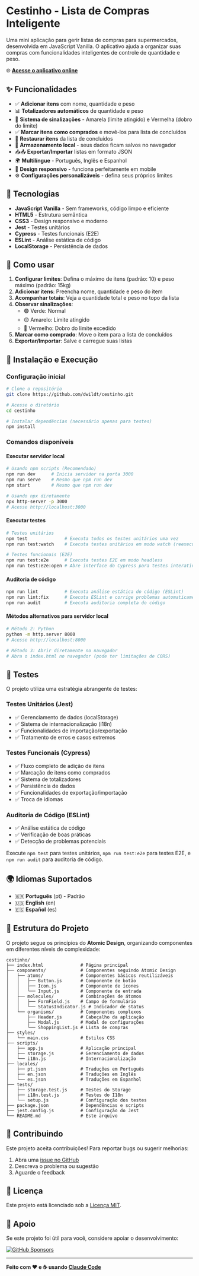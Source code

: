 # Cestinho - Lista de Compras Inteligente

Uma mini aplicação para gerir listas de compras para supermercados, desenvolvida em JavaScript Vanilla. O aplicativo ajuda a organizar suas compras com funcionalidades inteligentes de controle de quantidade e peso.

🌐 **[Acesse o aplicativo online](https://dwildt.github.io/cestinho)**

## ✨ Funcionalidades

- ✅ **Adicionar itens** com nome, quantidade e peso
- 📊 **Totalizadores automáticos** de quantidade e peso
- 🚦 **Sistema de sinalizações** - Amarela (limite atingido) e Vermelha (dobro do limite)
- ✅ **Marcar itens como comprados** e movê-los para lista de concluídos
- 🔄 **Restaurar itens** da lista de concluídos
- 💾 **Armazenamento local** - seus dados ficam salvos no navegador
- 📥📤 **Exportar/Importar** listas em formato JSON
- 🌍 **Multilíngue** - Português, Inglês e Espanhol
- 📱 **Design responsivo** - funciona perfeitamente em mobile
- ⚙️ **Configurações personalizáveis** - defina seus próprios limites

## 🚀 Tecnologias

- **JavaScript Vanilla** - Sem frameworks, código limpo e eficiente
- **HTML5** - Estrutura semântica
- **CSS3** - Design responsivo e moderno
- **Jest** - Testes unitários
- **Cypress** - Testes funcionais (E2E)
- **ESLint** - Análise estática de código
- **LocalStorage** - Persistência de dados

## 🎯 Como usar

1. **Configurar limites**: Defina o máximo de itens (padrão: 10) e peso máximo (padrão: 15kg)
2. **Adicionar itens**: Preencha nome, quantidade e peso do item
3. **Acompanhar totais**: Veja a quantidade total e peso no topo da lista
4. **Observar sinalizações**: 
   - 🟢 Verde: Normal
   - 🟡 Amarelo: Limite atingido
   - 🔴 Vermelho: Dobro do limite excedido
5. **Marcar como comprado**: Move o item para a lista de concluídos
6. **Exportar/Importar**: Salve e carregue suas listas

## 📱 Instalação e Execução

### Configuração inicial
```bash
# Clone o repositório
git clone https://github.com/dwildt/cestinho.git

# Acesse o diretório
cd cestinho

# Instalar dependências (necessário apenas para testes)
npm install
```

### Comandos disponíveis

#### Executar servidor local
```bash
# Usando npm scripts (Recomendado)
npm run dev      # Inicia servidor na porta 3000
npm run serve    # Mesmo que npm run dev
npm start        # Mesmo que npm run dev

# Usando npx diretamente
npx http-server -p 3000
# Acesse http://localhost:3000
```

#### Executar testes
```bash
# Testes unitários
npm test              # Executa todos os testes unitários uma vez
npm run test:watch    # Executa testes unitários em modo watch (reexecuta ao salvar)

# Testes funcionais (E2E)
npm run test:e2e      # Executa testes E2E em modo headless
npm run test:e2e:open # Abre interface do Cypress para testes interativos
```

#### Auditoria de código
```bash
npm run lint          # Executa análise estática do código (ESLint)
npm run lint:fix      # Executa ESLint e corrige problemas automaticamente
npm run audit         # Executa auditoria completa do código
```

#### Métodos alternativos para servidor local
```bash
# Método 2: Python
python -m http.server 8000
# Acesse http://localhost:8000

# Método 3: Abrir diretamente no navegador
# Abra o index.html no navegador (pode ter limitações de CORS)
```

## 🧪 Testes

O projeto utiliza uma estratégia abrangente de testes:

### Testes Unitários (Jest)
- ✅ Gerenciamento de dados (localStorage)
- ✅ Sistema de internacionalização (i18n)
- ✅ Funcionalidades de importação/exportação
- ✅ Tratamento de erros e casos extremos

### Testes Funcionais (Cypress)
- ✅ Fluxo completo de adição de itens
- ✅ Marcação de itens como comprados
- ✅ Sistema de totalizadores
- ✅ Persistência de dados
- ✅ Funcionalidades de exportação/importação
- ✅ Troca de idiomas

### Auditoria de Código (ESLint)
- ✅ Análise estática de código
- ✅ Verificação de boas práticas
- ✅ Detecção de problemas potenciais

Execute `npm test` para testes unitários, `npm run test:e2e` para testes E2E, e `npm run audit` para auditoria de código.

## 🌍 Idiomas Suportados

- 🇧🇷 **Português** (pt) - Padrão
- 🇺🇸 **English** (en)
- 🇪🇸 **Español** (es)

## 📝 Estrutura do Projeto

O projeto segue os princípios do **Atomic Design**, organizando componentes em diferentes níveis de complexidade:

```
cestinho/
├── index.html              # Página principal
├── components/             # Componentes seguindo Atomic Design
│   ├── atoms/              # Componentes básicos reutilizáveis
│   │   ├── Button.js       # Componente de botão
│   │   ├── Icon.js         # Componente de ícones
│   │   └── Input.js        # Componente de entrada
│   ├── molecules/          # Combinações de átomos
│   │   ├── FormField.js    # Campo de formulário
│   │   └── StatusIndicator.js # Indicador de status
│   └── organisms/          # Componentes complexos
│       ├── Header.js       # Cabeçalho da aplicação
│       ├── Modal.js        # Modal de configurações
│       └── ShoppingList.js # Lista de compras
├── styles/
│   └── main.css            # Estilos CSS
├── scripts/
│   ├── app.js              # Aplicação principal
│   ├── storage.js          # Gerenciamento de dados
│   └── i18n.js             # Internacionalização
├── locales/
│   ├── pt.json             # Traduções em Português
│   ├── en.json             # Traduções em Inglês
│   └── es.json             # Traduções em Espanhol
├── tests/
│   ├── storage.test.js     # Testes do Storage
│   ├── i18n.test.js        # Testes do I18n
│   └── setup.js            # Configuração dos testes
├── package.json            # Dependências e scripts
├── jest.config.js          # Configuração do Jest
└── README.md               # Este arquivo
```

## 🤝 Contribuindo

Este projeto aceita contribuições! Para reportar bugs ou sugerir melhorias:

1. Abra uma [issue no GitHub](https://github.com/dwildt/cestinho/issues)
2. Descreva o problema ou sugestão
3. Aguarde o feedback

## 📄 Licença

Este projeto está licenciado sob a [Licença MIT](LICENSE).

## 💖 Apoio

Se este projeto foi útil para você, considere apoiar o desenvolvimento:

[![GitHub Sponsors](https://img.shields.io/badge/Sponsor-GitHub-pink)](https://github.com/sponsors/dwildt)

---

**Feito com ❤️ e ☕ usando [Claude Code](https://claude.ai/code)**